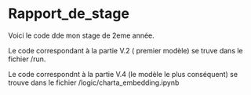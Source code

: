 # Rapport_de_stage

Voici le code dde mon stage de 2eme année.

Le code correspondant à la partie V.2 ( premier modèle) se truve dans le fichier /run.

Le code correspondnt à la partie V.4 (le modèle le plus conséquent) se trouve dans le fichier /logic/charta_embedding.ipynb
